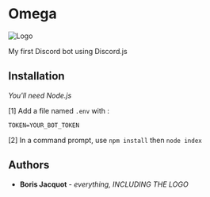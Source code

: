 # Omega

![Logo](https://i.imgur.com/Pa5qCQ9.png)

My first Discord bot using Discord.js

## Installation

*You'll need Node.js*

[1] Add a file named `.env` with :

```
TOKEN=YOUR_BOT_TOKEN
```

[2] In a command prompt, use `npm install` then `node index`

## Authors
* **Boris Jacquot** - *everything, INCLUDING THE LOGO*